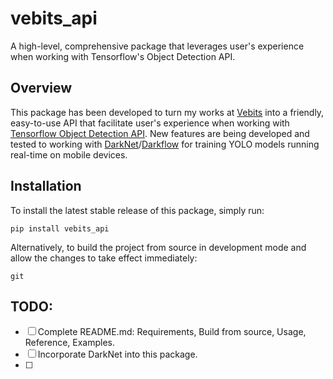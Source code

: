 # vebits_api
A high-level, comprehensive package that leverages user's experience when working with Tensorflow's Object Detection API.

## Overview
This package has been developed to turn my works at [Vebits](https://vebits.com/en) into a friendly, easy-to-use API that facilitate user's experience when working with [Tensorflow Object Detection API](https://github.com/tensorflow/models/tree/master/research/object_detection). New features are being developed and tested to working with [DarkNet](https://github.com/pjreddie/darknet)/[Darkflow](https://github.com/thtrieu/darkflow) for training YOLO models running real-time on mobile devices.

## Installation
To install the latest stable release of this package, simply run:
```
pip install vebits_api
```
Alternatively, to build the project from source in development mode and allow the changes to take effect immediately:
```
git
```

## TODO:
- [ ] Complete README.md: Requirements, Build from source, Usage, Reference, Examples.
- [ ] Incorporate DarkNet into this package.
- [ ] 
<!--stackedit_data:
eyJoaXN0b3J5IjpbMjE1Mjg1ODA3XX0=
-->